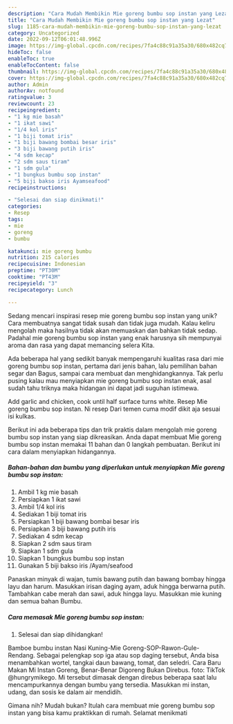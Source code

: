 ```yaml
---
description: "Cara Mudah Membikin Mie goreng bumbu sop instan yang Lezat"
title: "Cara Mudah Membikin Mie goreng bumbu sop instan yang Lezat"
slug: 1185-cara-mudah-membikin-mie-goreng-bumbu-sop-instan-yang-lezat
category: Uncategorized
date: 2022-09-12T06:01:48.996Z
image: https://img-global.cpcdn.com/recipes/7fa4c88c91a35a30/680x482cq70/mie-goreng-bumbu-sop-instan-foto-resep-utama.jpg
hideToc: false
enableToc: true
enableTocContent: false
thumbnail: https://img-global.cpcdn.com/recipes/7fa4c88c91a35a30/680x482cq70/mie-goreng-bumbu-sop-instan-foto-resep-utama.jpg
cover: https://img-global.cpcdn.com/recipes/7fa4c88c91a35a30/680x482cq70/mie-goreng-bumbu-sop-instan-foto-resep-utama.jpg
author: Admin
authorAv: notfound
ratingvalue: 3
reviewcount: 23
recipeingredient:
- "1 kg mie basah"
- "1 ikat sawi"
- "1/4 kol iris"
- "1 biji tomat iris"
- "1 biji bawang bombai besar iris"
- "3 biji bawang putih iris"
- "4 sdm kecap"
- "2 sdm saus tiram"
- "1 sdm gula"
- "1 bungkus bumbu sop instan"
- "5 biji bakso iris Ayamseafood"
recipeinstructions:

- "Selesai dan siap dinikmati!"
categories:
- Resep
tags:
- mie
- goreng
- bumbu

katakunci: mie goreng bumbu 
nutrition: 215 calories
recipecuisine: Indonesian
preptime: "PT30M"
cooktime: "PT43M"
recipeyield: "3"
recipecategory: Lunch

---
```





Sedang mencari inspirasi resep mie goreng bumbu sop instan yang unik? Cara membuatnya sangat tidak susah dan tidak juga mudah. Kalau keliru mengolah maka hasilnya tidak akan memuaskan dan bahkan tidak sedap. Padahal mie goreng bumbu sop instan yang enak harusnya sih mempunyai aroma dan rasa yang dapat memancing selera Kita.





Ada beberapa hal yang sedikit banyak mempengaruhi kualitas rasa dari mie goreng bumbu sop instan, pertama dari jenis bahan, lalu pemilihan bahan segar dan Bagus, sampai cara membuat dan menghidangkannya. Tak perlu pusing kalau mau menyiapkan mie goreng bumbu sop instan enak,      asal sudah tahu triknya maka hidangan ini dapat jadi suguhan istimewa.














Add garlic and chicken, cook until half surface turns white. Resep Mie goreng bumbu sop instan. Ni resep Dari temen cuma modif dikit aja sesuai isi kulkas.






Berikut ini ada beberapa tips dan trik praktis dalam mengolah mie goreng bumbu sop instan yang siap dikreasikan. Anda dapat membuat Mie goreng bumbu sop instan memakai 11 bahan dan 0 langkah pembuatan. Berikut ini cara dalam menyiapkan hidangannya.

<!--inarticleads1-->

##### Bahan-bahan dan bumbu yang diperlukan untuk menyiapkan Mie goreng bumbu sop instan:

1. Ambil 1 kg mie basah
1. Persiapkan 1 ikat sawi
1. Ambil 1/4 kol iris
1. Sediakan 1 biji tomat iris
1. Persiapkan 1 biji bawang bombai besar iris
1. Persiapkan 3 biji bawang putih iris
1. Sediakan 4 sdm kecap
1. Siapkan 2 sdm saus tiram
1. Siapkan 1 sdm gula
1. Siapkan 1 bungkus bumbu sop instan
1. Gunakan 5 biji bakso iris /Ayam/seafood


Panaskan minyak di wajan, tumis bawang putih dan bawang bombay hingga layu dan harum. Masukkan irisan daging ayam, aduk hingga berwarna putih. Tambahkan cabe merah dan sawi, aduk hingga layu. Masukkan mie kuning dan semua bahan Bumbu. 

<!--inarticleads2-->

##### Cara memasak Mie goreng bumbu sop instan:


1. Selesai dan siap dihidangkan!

Bamboe bumbu instan Nasi Kuning-Mie Goreng-SOP-Rawon-Gule-Rendang. Sebagai pelengkap sop iga atau sop daging tersebut, Anda bisa menambahkan wortel, tangkai daun bawang, tomat, dan seledri. Cara Baru Makan Mi Instan Goreng, Benar-Benar Digoreng Bukan Direbus. foto: TikTok @hungrymikego. Mi tersebut dimasak dengan direbus beberapa saat lalu mencampurkannya dengan bumbu yang tersedia. Masukkan mi instan, udang, dan sosis ke dalam air mendidih. 

Gimana nih? Mudah bukan? Itulah cara membuat mie goreng bumbu sop instan yang bisa kamu praktikkan di rumah. Selamat menikmati
